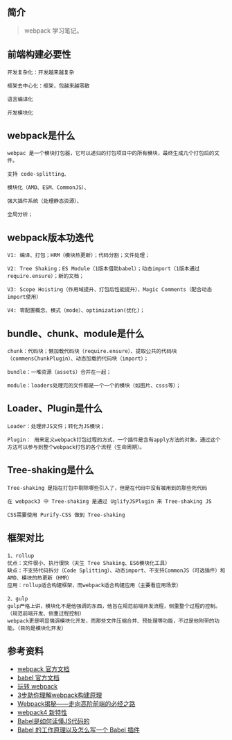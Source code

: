 ## 简介

> webpack 学习笔记。

## 前端构建必要性

```text
开发复杂化：开发越来越复杂

框架去中心化：框架，包越来越零散

语言编译化

开发模块化
```

## webpack是什么

```text
webpac 是一个模块打包器，它可以递归的打包项目中的所有模块，最终生成几个打包后的文件。

支持 code-splitting、

模块化（AMD、ESM、CommonJS）、

强大插件系统（处理静态资源）、

全局分析；
```

## webpack版本功迭代

```text
V1: 编译、打包；HRM（模块热更新）；代码分割；文件处理；

V2: Tree Shaking；ES Module（1版本借助babel）；动态import（1版本通过require.ensure）；新的文档；

V3: Scope Hoisting（作用域提升、打包后性能提升）、Magic Comments（配合动态import使用）

V4: 零配置概念、模式（mode）、optimization(优化)；
```

## bundle、chunk、module是什么

```text
chunk：代码块；懒加载代码块（require.ensure）、提取公共的代码块（commensChunkPlugin）、动态加载的代码块（import）；

bundle：一堆资源（assets）合并在一起；

module：loaders处理完的文件都是一个一个的模块（如图片、csss等）；
```

## Loader、Plugin是什么

```text
Loader：处理非JS文件；转化为JS模块；

Plugin： 用来定义webpack打包过程的方式，一个插件是含有apply方法的对象，通过这个方法可以参与到整个webpack打包的各个流程（生命周期）。
```

## Tree-shaking是什么

```text
Tree-shaking 是指在打包中剔除哪些引入了，但是在代码中没有被用到的那些死代码

在 webpack3 中 Tree-shaking 是通过 UglifyJSPlugin 来 Tree-shaking JS

CSS需要使用 Purify-CSS 做到 Tree-shaking
```

## 框架对比

```text
1、rollup
优点：文件很小、执行很快（天生 Tree Shaking、ES6模块化工具）
缺点：不支持代码拆分（Code Splitting）、动态import、不支持CommonJS（可选插件）和AMD、模块的热更新（HMR）
应用：rollup适合构建框架，而webpack适合构建应用（主要看应用场景）

2、gulp
gulp严格上讲，模块化不是他强调的东西，他旨在规范前端开发流程，侧重整个过程的控制。（规范前端开发、侧重过程控制）
webpack更是明显强调模块化开发，而那些文件压缩合并、预处理等功能，不过是他附带的功能。（目的是模块化开发）
```

## 参考资料

- [webpack 官方文档](https://webpack.js.org/)
- [babel 官方文档](https://babeljs.io/)
- [玩转 webpack](https://time.geekbang.org/course/intro/100028901)
- [3步助你理解webpack构建原理](https://learn.kaikeba.com/catalog/211875)
- [Webpack揭秘——走向高阶前端的必经之路 ](https://juejin.im/post/6844903685407916039)
- [webpack4 新特性](https://lz5z.com/webpack4-new/)
- [Babel是如何读懂JS代码的](https://zhuanlan.zhihu.com/p/27289600)
- [Babel 的工作原理以及怎么写一个 Babel 插件](https://cloud.tencent.com/developer/article/1520124)
